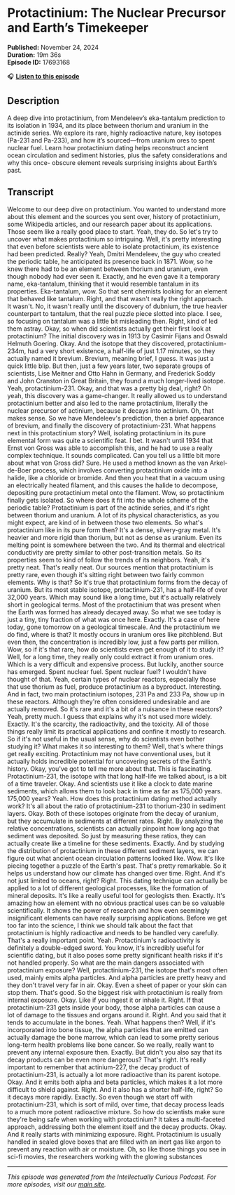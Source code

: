 # Protactinium: The Nuclear Precursor and Earth’s Timekeeper

**Published:** November 24, 2024  
**Duration:** 19m 36s  
**Episode ID:** 17693168

🎧 **[Listen to this episode](https://intellectuallycurious.buzzsprout.com/2529712/episodes/17693168-protactinium-the-nuclear-precursor-and-earth’s-timekeeper)**

## Description

A deep dive into protactinium, from Mendeleev’s eka-tantalum prediction to its isolation in 1934, and its place between thorium and uranium in the actinide series. We explore its rare, highly radioactive nature, key isotopes (Pa-231 and Pa-233), and how it’s sourced—from uranium ores to spent nuclear fuel. Learn how protactinium dating helps reconstruct ancient ocean circulation and sediment histories, plus the safety considerations and why this once- obscure element reveals surprising insights about Earth’s past.

## Transcript

Welcome to our deep dive on protactinium. You wanted to understand more about this element and the sources you sent over, history of protactinium, some Wikipedia articles, and our research paper about its applications. Those seem like a really good place to start. Yeah, they do. So let's try to uncover what makes protactinium so intriguing. Well, it's pretty interesting that even before scientists were able to isolate protactinium, its existence had been predicted. Really? Yeah, Dmitri Mendeleev, the guy who created the periodic table, he anticipated its presence back in 1871. Wow, so he knew there had to be an element between thorium and uranium, even though nobody had ever seen it. Exactly, and he even gave it a temporary name, eka-tantalum, thinking that it would resemble tantalum in its properties. Eka-tantalum, wow. So that sent chemists looking for an element that behaved like tantalum. Right, and that wasn't really the right approach. It wasn't. No, it wasn't really until the discovery of dubnium, the true heavier counterpart to tantalum, that the real puzzle piece slotted into place. I see, so focusing on tantalum was a little bit misleading then. Right, kind of led them astray. Okay, so when did scientists actually get their first look at protactinium? The initial discovery was in 1913 by Casimir Fijans and Oswald Helmuth Goering. Okay. And the isotope that they discovered, protactinium-234m, had a very short existence, a half-life of just 1.17 minutes, so they actually named it brevium. Brevium, meaning brief, I guess. It was just a quick little blip. But then, just a few years later, two separate groups of scientists, Lise Meitner and Otto Hahn in Germany, and Frederick Soddy and John Cranston in Great Britain, they found a much longer-lived isotope. Yeah, protactinium-231. Okay, and that was a pretty big deal, right? Oh yeah, this discovery was a game-changer. It really allowed us to understand protactinium better and also led to the name protactinium, literally the nuclear precursor of actinium, because it decays into actinium. Oh, that makes sense. So we have Mendeleev's prediction, then a brief appearance of brevium, and finally the discovery of protactinium-231. What happens next in this protactinium story? Well, isolating protactinium in its pure elemental form was quite a scientific feat. I bet. It wasn't until 1934 that Ernst von Gross was able to accomplish this, and he had to use a really complex technique. It sounds complicated. Can you tell us a little bit more about what von Gross did? Sure. He used a method known as the van Arkel-de-Boer process, which involves converting protactinium oxide into a halide, like a chloride or bromide. And then you heat that in a vacuum using an electrically heated filament, and this causes the halide to decompose, depositing pure protactinium metal onto the filament. Wow, so protactinium finally gets isolated. So where does it fit into the whole scheme of the periodic table? Protactinium is part of the actinide series, and it's right between thorium and uranium. A lot of its physical characteristics, as you might expect, are kind of in between those two elements. So what's protactinium like in its pure form then? It's a dense, silvery-gray metal. It's heavier and more rigid than thorium, but not as dense as uranium. Even its melting point is somewhere between the two. And its thermal and electrical conductivity are pretty similar to other post-transition metals. So its properties seem to kind of follow the trends of its neighbors. Yeah, it's pretty neat. That's really neat. Our sources mention that protactinium is pretty rare, even though it's sitting right between two fairly common elements. Why is that? So it's true that protactinium forms from the decay of uranium. But its most stable isotope, protactinium-231, has a half-life of over 32,000 years. Which may sound like a long time, but it's actually relatively short in geological terms. Most of the protactinium that was present when the Earth was formed has already decayed away. So what we see today is just a tiny, tiny fraction of what was once here. Exactly. It's a case of here today, gone tomorrow on a geological timescale. And the protactinium we do find, where is that? It mostly occurs in uranium ores like pitchblend. But even then, the concentration is incredibly low, just a few parts per million. Wow, so if it's that rare, how do scientists even get enough of it to study it? Well, for a long time, they really only could extract it from uranium ores. Which is a very difficult and expensive process. But luckily, another source has emerged. Spent nuclear fuel. Spent nuclear fuel? I wouldn't have thought of that. Yeah, certain types of nuclear reactors, especially those that use thorium as fuel, produce protactinium as a byproduct. Interesting. And in fact, two main protactinium isotopes, 231 Pa and 233 Pa, show up in these reactors. Although they're often considered undesirable and are actually removed. So it's rare and it's a bit of a nuisance in these reactors? Yeah, pretty much. I guess that explains why it's not used more widely. Exactly. It's the scarcity, the radioactivity, and the toxicity. All of those things really limit its practical applications and confine it mostly to research. So if it's not useful in the usual sense, why do scientists even bother studying it? What makes it so interesting to them? Well, that's where things get really exciting. Protactinium may not have conventional uses, but it actually holds incredible potential for uncovering secrets of the Earth's history. Okay, you've got to tell me more about that. This is fascinating. Protactinium-231, the isotope with that long half-life we talked about, is a bit of a time traveler. Okay. And scientists use it like a clock to date marine sediments, which allows them to look back in time as far as 175,000 years. 175,000 years? Yeah. How does this protactinium dating method actually work? It's all about the ratio of protactinium-231 to thorium-230 in sediment layers. Okay. Both of these isotopes originate from the decay of uranium, but they accumulate in sediments at different rates. Right. By analyzing the relative concentrations, scientists can actually pinpoint how long ago that sediment was deposited. So just by measuring these ratios, they can actually create like a timeline for these sediments. Exactly. And by studying the distribution of protactinium in these different sediment layers, we can figure out what ancient ocean circulation patterns looked like. Wow. It's like piecing together a puzzle of the Earth's past. That's pretty remarkable. So it helps us understand how our climate has changed over time. Right. And it's not just limited to oceans, right? Right. This dating technique can actually be applied to a lot of different geological processes, like the formation of mineral deposits. It's like a really useful tool for geologists then. Exactly. It's amazing how an element with no obvious practical uses can be so valuable scientifically. It shows the power of research and how even seemingly insignificant elements can have really surprising applications. Before we get too far into the science, I think we should talk about the fact that protactinium is highly radioactive and needs to be handled very carefully. That's a really important point. Yeah. Protactinium's radioactivity is definitely a double-edged sword. You know, it's incredibly useful for scientific dating, but it also poses some pretty significant health risks if it's not handled properly. So what are the main dangers associated with protactinium exposure? Well, protactinium-231, the isotope that's most often used, mainly emits alpha particles. And alpha particles are pretty heavy and they don't travel very far in air. Okay. Even a sheet of paper or your skin can stop them. That's good. So the biggest risk with protactinium is really from internal exposure. Okay. Like if you ingest it or inhale it. Right. If that protactinium-231 gets inside your body, those alpha particles can cause a lot of damage to the tissues and organs around it. Right. And you said that it tends to accumulate in the bones. Yeah. What happens then? Well, if it's incorporated into bone tissue, the alpha particles that are emitted can actually damage the bone marrow, which can lead to some pretty serious long-term health problems like bone cancer. So we really, really want to prevent any internal exposure then. Exactly. But didn't you also say that its decay products can be even more dangerous? That's right. It's really important to remember that actinium-227, the decay product of protactinium-231, is actually a lot more radioactive than its parent isotope. Okay. And it emits both alpha and beta particles, which makes it a lot more difficult to shield against. Right. And it also has a shorter half-life, right? So it decays more rapidly. Exactly. So even though we start off with protactinium-231, which is sort of mild, over time, that decay process leads to a much more potent radioactive mixture. So how do scientists make sure they're being safe when working with protactinium? It takes a multi-faceted approach, addressing both the element itself and the decay products. Okay. And it really starts with minimizing exposure. Right. Protactinium is usually handled in sealed glove boxes that are filled with an inert gas like argon to prevent any reaction with air or moisture. Oh, so like those things you see in sci-fi movies, the researchers working with the glowing substances

---
*This episode was generated from the Intellectually Curious Podcast. For more episodes, visit our [main site](https://intellectuallycurious.buzzsprout.com).*
